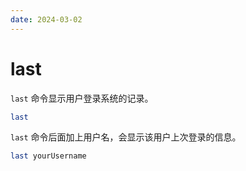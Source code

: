 ```yaml
---
date: 2024-03-02
---
```


# last

`last` 命令显示用户登录系统的记录。

```bash
last
```

`last` 命令后面加上用户名，会显示该用户上次登录的信息。

```bash
last yourUsername
```
